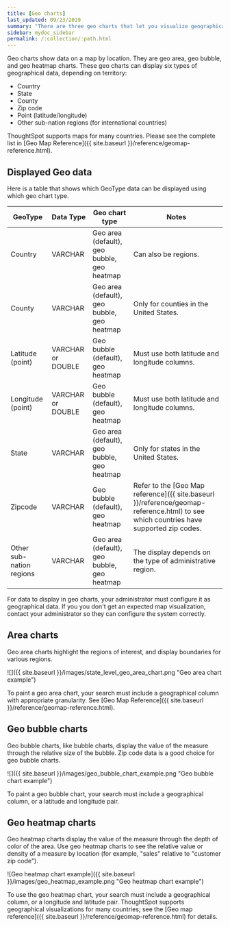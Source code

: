 ```yaml
---
title: [Geo charts]
last_updated: 09/23/2019
summary: "There are three geo charts that let you visualize geographical data in ThoughtSpot."
sidebar: mydoc_sidebar
permalink: /:collection/:path.html
---
```

Geo charts show data on a map by location. They are geo area, geo bubble, and
geo heatmap charts. These geo charts can display six types of geographical
data, depending on territory:

-   Country
-   State
-   County
-   Zip code
-   Point (latitude/longitude)
-   Other sub-nation regions (for international countries)

ThoughtSpot supports maps for many countries. Please see the complete list in [Geo Map Reference]({{ site.baseurl }}/reference/geomap-reference.html).

## Displayed Geo data

Here is a table that shows which GeoType data can be displayed using which geo chart type.

|GeoType|Data Type | Geo chart type|Notes|
|-------|---|--------------|-----|
|Country|VARCHAR|Geo area (default), geo bubble, geo heatmap| Can also be regions.|
|County|VARCHAR|Geo area (default), geo bubble, geo heatmap| Only for counties in the United States.|
|Latitude (point)|VARCHAR or DOUBLE|Geo bubble (default), geo heatmap| Must use both latitude and longitude columns.|
|Longitude (point)|VARCHAR or DOUBLE|Geo bubble (default), geo heatmap| Must use both latitude and longitude columns.|
|State|VARCHAR|Geo area (default), geo bubble, geo heatmap| Only for states in the United States.|
|Zipcode|VARCHAR|Geo bubble (default), geo heatmap| Refer to the [Geo Map reference]({{ site.baseurl }}/reference/geomap-reference.html) to see which countries have supported zip codes.|
|Other sub-nation regions|VARCHAR|Geo area (default), geo bubble, geo heatmap| The display depends on the type of administrative region.|

For data to display in geo charts, your administrator must configure it
as geographical data. If you you don't get an expected map
visualization, contact your administrator so they can configure the system correctly.

## Area charts

Geo area charts highlight the regions of interest, and
display boundaries for various regions.

 ![]({{ site.baseurl }}/images/state_level_geo_area_chart.png "Geo area chart example")

To paint a geo area chart, your search must include a geographical column with appropriate granularity. See [Geo Map Reference]({{ site.baseurl }}/reference/geomap-reference.html).

## Geo bubble charts

Geo bubble charts, like bubble charts, display the value of the measure through the relative
size of the bubble. Zip code data is a good choice for geo bubble charts.

 ![]({{ site.baseurl }}/images/geo_bubble_chart_example.png "Geo bubble chart example")

To paint a geo bubble chart, your search must include a geographical column, or a  latitude and longitude pair.

## Geo heatmap charts

Geo heatmap charts display the value of the measure through the depth of color of the area. Use geo heatmap charts to see the relative value or density of a measure by location (for example, "sales" relative to "customer zip code").

![Geo heatmap chart example]({{ site.baseurl }}/images/geo_heatmap_example.png "Geo heatmap chart example")

To use the geo heatmap chart, your search must include a geographical column, or a longitude and latitude pair. ThoughtSpot supports geographical visualizations for many countries; see the [Geo map reference]({{ site.baseurl }}/reference/geomap-reference.html) for details.
